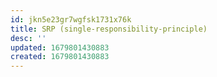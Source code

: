 ```yaml
---
id: jkn5e23gr7wgfsk1731x76k
title: SRP (single-responsibility-principle)
desc: ''
updated: 1679801430883
created: 1679801430883
---
```

